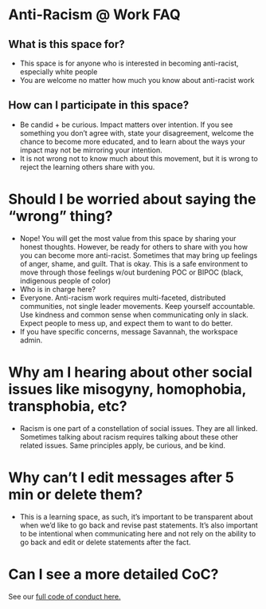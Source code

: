 # Anti-Racism @ Work FAQ

## What is this space for?
* This space is for anyone who is interested in becoming anti-racist, especially white people
* You are welcome no matter how much you know about anti-racist work

## How can I participate in this space?
* Be candid + be curious. Impact matters over intention. If you see something you don’t agree with, state your disagreement, welcome the chance to become more educated, and to learn about the ways your impact may not be mirroring your intention.
* It is not wrong not to know much about this movement, but it is wrong to reject the learning others share with you.

# Should I be worried about saying the “wrong” thing?
* Nope! You will get the most value from this space by sharing your honest thoughts. However, be ready for others to share with you how you can become more anti-racist. Sometimes that may bring up feelings of anger, shame, and guilt. That is okay. This is a safe environment to move through those feelings w/out burdening POC or BIPOC (black, indigenous people of color)
* Who is in charge here?
* Everyone. Anti-racism work requires multi-faceted, distributed communities, not single leader movements. Keep yourself accountable. Use kindness and common sense when communicating only in slack. Expect people to mess up, and expect them to want to do better.
* If you have specific concerns, message Savannah, the workspace admin.

# Why am I hearing about other social issues like misogyny, homophobia, transphobia, etc?
* Racism is one part of a constellation of social issues. They are all linked. Sometimes talking about racism requires talking about these other related issues. Same principles apply, be curious, and be kind.

# Why can’t I edit messages after 5 min or delete them?
* This is a learning space, as such, it’s important to be transparent about when we’d like to go back and revise past statements. It’s also important to be intentional when communicating here and not rely on the ability to go back and edit or delete statements after the fact.

# Can I see a more detailed CoC?
See our [full code of conduct here.](./code-of-conduct.md)